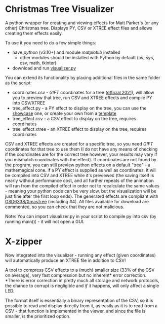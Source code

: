 # Christmas Tree Visualizer
A python wrapper for creating and viewing effects for Matt Parker's (or any other) Christmas tree. Displays PY, CSV or XTREE effect files and allows creating them effects easily.

To use it you need to do a few simple things:
- have *python* (v3.10+) and module *matplotlib* installed
  - other modules should be installed with Python by default (os, sys, csv, math, tkinter)
- download and run [visualizer.py](https://raw.githubusercontent.com/Aonodensetsu/xmax-tree-visualizer/main/visualiser.py)

You can extend its functionality by placing additional files in the same folder as the script:
- coordinates.csv - *GIFT* coordinates for a tree ([official 2021](https://www.dropbox.com/s/lmccfutftplhh3b/coords_2021.csv)), will allow you to preview that tree, run CSV and XTREE effects and compile PY into CSV/XTREE
- tree_effect.py - a PY effect to display on the tree, you can use the [showcase](https://raw.githubusercontent.com/Aonodensetsu/xmas-tree-visualizer/main/effect_default.py) one, or create your own from a [template](https://raw.githubusercontent.com/Aonodensetsu/xmas-tree-visualizer/main/effect_template.py)
- tree_effect.csv - a CSV effect to display on the tree, requires coordinates
- tree_effect.xtree - an XTREE effect to display on the tree, requires coordinates

CSV and XTREE effects are created for a specific tree, so you need *GIFT* coordinates for that tree to use them (I do not have any means of checking if the coordinates are for the correct tree however, your results may vary if you mismatch coordinates with the effect). If coordinates are not found by the program, you can still preview python effects on a default "tree" - a mathemagical cone. 
If a PY effect is supplied as well as coordinates, it will be compiled into CSV and XTREE while it's previewed (the saving itself is nearly without performance cost, and all further repeats of the animation will run from the compiled effect in order not to recalculate the same values - meaning your python code can be very slow, but the visualization will be just fine after the first loop ends). The generated effects are compliant with [GSD6338/XmasTree](https://github.com/GSD6338/XmasTree) (including #4). All files available for download are commented, so you can check that they are not malicious.

Note: You can import visualizer.py in your script to compile py into csv (by running main()) - it will not open a GUI.

# X-zipper

Now integrated into the visualizer - running any effect (given coordinates) will automatically produce an XTREE file in addition to CSV!

A tool to compress CSV effects to a (much) smaller size (33% of the CSV on average), very fast compression but no inherent* error correction.  
*There is error correction in pretty much all storage and network protocols, the chance to corrupt is negligible and *if* it happens, will only affect a single LED.

The format itself is essentially a binary representation of the CSV, so it is possible to read and display directly from it, as easily as it is to read from a CSV - that function is implemented in the viewer, and since the file is smaller, is the prioritized option.
